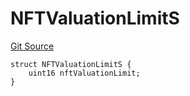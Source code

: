 # NFTValuationLimitS
[Git Source](https://github.com/thrackle-io/forte-rules-engine/blob/c68a304eba8615cfb7f60cfb23fe792f1083c190/src/client/token/handler/diamond/RuleStorage.sol)


```solidity
struct NFTValuationLimitS {
    uint16 nftValuationLimit;
}
```

